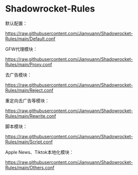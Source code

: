 # Shadowrocket-Rules


默认配置：

https://raw.githubusercontent.com/Jianyuann/Shadowrocket-Rules/main/Default.conf

GFW代理模块：

https://raw.githubusercontent.com/Jianyuann/Shadowrocket-Rules/main/Proxy.conf

去广告模块：

https://raw.githubusercontent.com/Jianyuann/Shadowrocket-Rules/main/Reject.conf

重定向去广告等模块：

https://raw.githubusercontent.com/Jianyuann/Shadowrocket-Rules/main/Rewrite.conf

脚本模块：

https://raw.githubusercontent.com/Jianyuann/Shadowrocket-Rules/main/Script.conf

Apple News、Tiktok本地化模块：

https://raw.githubusercontent.com/Jianyuann/Shadowrocket-Rules/main/Others.conf
